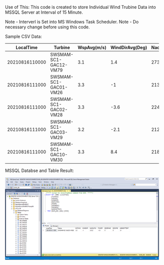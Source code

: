 Use of This: This code is created to store Individual Wind Trubine Data into MSSQL Server at Interval of 15 Minute.

Note - Interverl is Set into MS Windows Task Scheduler.
Note - Do necessary change before using this code.

Sample CSV Data:

|LocalTime     |Turbine              |WspAvg(m/s)|WindDirAvg(Deg)|NacelPos(Deg)|Power(kW)|SecBrakeActive(s)|SecGridConnection(s)|AmbientTemp(C)|
|--------------|---------------------|-----------|---------------|-------------|---------|-----------------|--------------------|--------------|
|20210816110000|SWSMAM-SC1-GAC12-VM79|3.1        |1.4            |273.2        |-1.3     |0                |0                   |28.6          |
|20210816111000|SWSMAM-SC1-GAC01-VM26|3.3        |-1             |213.2        |-1.8     |0                |0                   |31            |
|20210816111000|SWSMAM-SC1-GAC02-VM28|3.3        |-3.6           |224.7        |-4.1     |0                |0                   |31.6          |
|20210816111000|SWSMAM-SC1-GAC03-VM29|3.2        |-2.1           |212.1        |-1.9     |0                |0                   |32            |
|20210816111000|SWSMAM-SC1-GAC10-VM30|3.3        |8.4            |218.1        |-1.8     |0                |0                   |31            |


MSSQL Databse and Table Result:

![Result Image](https://github.com/papercodeIN/WindMill-MSSQL-Log/blob/main/Result/Result.png)
